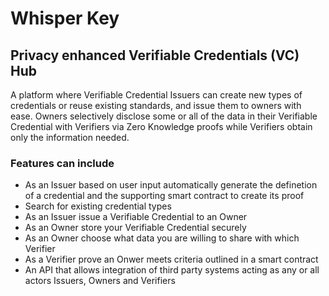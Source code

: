 # Whisper Key

## Privacy enhanced Verifiable Credentials (VC) Hub
A platform where Verifiable Credential Issuers can create new types of credentials or reuse existing standards, and issue them to owners with ease. Owners selectively disclose some or all of the data in their Verifiable Credential with Verifiers via Zero Knowledge proofs while Verifiers obtain only the information needed.

### Features can include
- As an Issuer based on user input automatically generate the definetion of a credential and the supporting smart contract to create its proof 
- Search for existing credential types
- As an Issuer issue a Verifiable Credential to an Owner
- As an Owner store your Verifiable Credential securely
- As an Owner choose what data you are willing to share with which Verifier
- As a Verifier prove an Onwer meets criteria outlined in a smart contract
- An API that allows integration of third party systems acting as any or all actors Issuers, Owners and Verifiers
